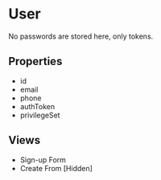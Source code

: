 # User
No passwords are stored here, only tokens.

## Properties
- id
- email
- phone
- authToken
- privilegeSet

## Views
- Sign-up Form
- Create From [Hidden]
